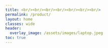 ```yaml
---
title: <br/><br/><br/><br/><br/><br/><br/>
permalink: /product/
layout: home
classes: wide
header:
  overlay_image: /assets/images/laptop.jpeg
toc: true
---
```

